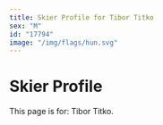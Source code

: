 ```yaml
---
title: Skier Profile for Tibor Titko
sex: "M"
id: "17794"
image: "/img/flags/hun.svg" 
---
```


# Skier Profile

This page is for: Tibor Titko.
    